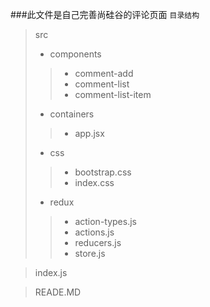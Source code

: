 ###此文件是自己完善尚硅谷的评论页面
`目录结构`
>src
> - components
>> - comment-add
>> - comment-list
>> - comment-list-item
> - containers
>> - app.jsx
> - css
>> - bootstrap.css
>> - index.css
> - redux
>> - action-types.js
>> - actions.js
>> - reducers.js
>> - store.js

> index.js  

> READE.MD

